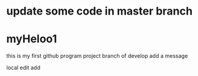 # update some code in master branch
# myHeloo1
this  is my first github program project
branch of develop add a message 

local edit add